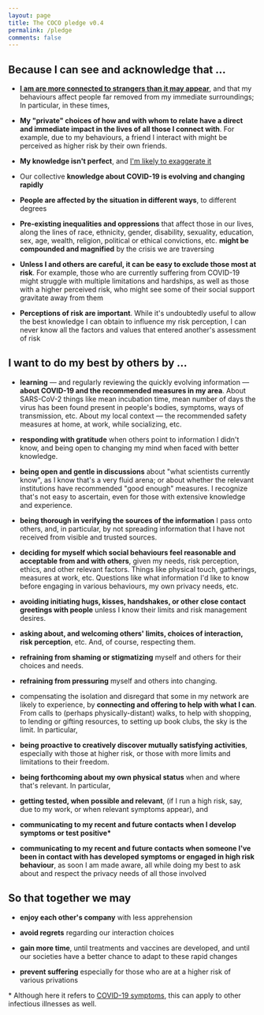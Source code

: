 ```yaml
---
layout: page
title: The COCO pledge v0.4
permalink: /pledge
comments: false
---
```


## Because I can see and acknowledge that ...  


*   [**I am are more connected to strangers than it may appear**](https://youtu.be/X0mHf3oSUdU), and that my behaviours affect people far removed from my immediate surroundings; In particular, in these times,

*   **My "private" choices of how and with whom to relate have a direct and immediate impact in the lives of all those I connect with**. For example, due to my behaviours, a friend I interact with might be perceived as higher risk by their own friends.
    
*   **My knowledge isn't perfect**, and [I'm likely to exaggerate it](https://en.wikipedia.org/wiki/Dunning%E2%80%93Kruger_effect)  

*   Our collective **knowledge about COVID-19 is evolving and changing rapidly**  

*   **People are affected by the situation in different ways**, to different degrees

*   **Pre-existing inequalities and oppressions** that affect those in our lives, along the lines of race, ethnicity, gender, disability, sexuality, education, sex, age, wealth, religion, political or ethical convictions, etc. **might be compounded and magnified** by the crisis we are traversing

*   **Unless I and others are careful, it can be easy to exclude those most at risk**. For example, those who are currently suffering from COVID-19 might struggle with multiple limitations and hardships, as well as those with a higher perceived risk, who might see some of their social support gravitate away from them

*   **Perceptions of risk are important**. While it's undoubtedly useful to allow the best knowledge I can obtain to influence my risk perception, I can never know all the factors and values that entered another's assessment of risk
    

## I want to do my best by others by ...  


*   **learning** — and regularly reviewing the quickly evolving information — **about COVID-19 and the recommended measures in my area**. <span class="spoiler">About SARS-CoV-2 things like mean incubation time, mean number of days the virus has been found present in people's bodies, symptoms, ways of transmission, etc. About my local context — the recommended safety measures at home, at work, while socializing, etc.</span>

*   **responding with gratitude** when others point to information I didn't know, and being open to changing my mind when faced with better knowledge.

*   **being open and gentle in discussions** <span class="spoiler">about "what scientists currently know", as I know that's a very fluid arena; or about whether the relevant institutions have recommended "good enough" measures. I recognize that's not easy to ascertain, even for those with extensive knowledge and experience.</span>

*   **being thorough in verifying the sources of the information** I pass onto others, and, in particular, by not spreading information that I have not received from visible and trusted sources.

*   **deciding for myself which social behaviours feel reasonable and acceptable from and with others**, given my needs, risk perception, ethics, and other relevant factors. <span class="spoiler">Things like physical touch, gatherings, measures at work, etc. Questions like what information I'd like to know before engaging in various behaviours, my own privacy needs, etc.</span>

*   **avoiding initiating hugs, kisses, handshakes, or other close contact greetings with people** unless I know their limits and risk management desires.

*   **asking about, and welcoming others' limits, choices of interaction, risk perception**, etc. And, of course, respecting them.

*   **refraining from shaming or stigmatizing** myself and others for their choices and needs.

*   **refraining from pressuring** myself and others into changing.

*   compensating the isolation and disregard that some in my network are likely to experience, by **connecting and offering to help with what I can**. <span class="spoiler">From calls to (perhaps physically-distant) walks, to help with shopping, to lending or gifting resources, to setting up book clubs, the sky is the limit. </span>In particular,  

*   **being proactive to creatively discover mutually satisfying activities**, especially with those at higher risk, or those with more limits and limitations to their freedom.

*   **being forthcoming about my own physical status** when and where that's relevant. In particular,  

*   **getting tested, when possible and relevant**, (if I run a high risk, say, due to my work, or when relevant symptoms appear), and  

*   **communicating to my recent and future contacts when I develop symptoms or test positive\***

*   **communicating to my recent and future contacts when someone I've been in contact with has developed symptoms or engaged in high risk behaviour**, as soon I am made aware, all while doing my best to ask about and respect the privacy needs of all those involved  

## So that together we may  

*   **enjoy each other's company** with less apprehension  

*   **avoid regrets** regarding our interaction choices  

*   **gain more time**, until treatments and vaccines are developed, and until our societies have a better chance to adapt to these rapid changes  

*   **prevent suffering** especially for those who are at a higher risk of various privations


\* Although here it refers to [COVID-19 symptoms](https://www.who.int/health-topics/coronavirus#tab=tab_3), this can apply to other infectious illnesses as well.